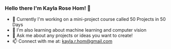 ### Hello there I'm Kayla Rose Hom! 👋

- 🔭 Currently I'm working on a mini-project course called 50 Projects in 50 Days
- 🌱 I'm also learning about machine learning and computer vision
- 💬 Ask me about any projects or ideas you want to create!
- 📫 Connect with me at: [kayla.r.hom@gmail.com](mailto:kayla.r.hom@gmail.com)

<!--
**kalechip22/kalechip22** is a ✨ _special_ ✨ repository because its `README.md` (this file) appears on your GitHub profile.

Here are some ideas to get you started:

- 🔭 I’m currently working on ...
- 🌱 I’m currently learning ...
- 👯 I’m looking to collaborate on ...
- 🤔 I’m looking for help with ...
- 💬 Ask me about ...
- 📫 How to reach me: ...
- 😄 Pronouns: ...
- ⚡ Fun fact: ...
-->
